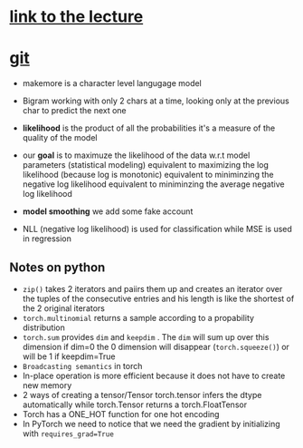 # [link to the lecture](https://www.youtube.com/watch?v=PaCmpygFfXo)

# [git](https://github.com/karpathy/makemore)


- makemore is a character level langugage model
- Bigram working with only 2 chars at a time, looking only at the previous char to predict the next one  
- **likelihood** is the product of all the probabilities it's a measure of the quality of the model
- our **goal** is to maximuze the likelihood of the data w.r.t model parameters (statistical modeling)
equivalent to maximizing the log likelihood (because log is monotonic)
equivalent to miniminzing the negative log likelihood
equivalent to miniminzing the average negative log likelihood

- **model smoothing** we add some fake account 
- NLL (negative log likelihood) is used for classification while MSE is used in regression


## Notes on python

- `zip()` takes 2 iterators and paiirs them up and creates an iterator over the tuples of the consecutive entries and his length is like the shortest of the 2 original iterators 
- `torch.multinomial` returns a sample according to a  propability distribution
- `torch.sum` provides `dim` and `keepdim` . The `dim` will sum up over this dimension if dim=0 the 0 dimension will disappear (`torch.squeeze()`) or will be 1 if keepdim=True
- `Broadcasting semantics` in torch 
- In-place operation is more efficient because it does not have to create new memory
- 2 ways of creating a tensor/Tensor torch.tensor infers the dtype automatically while torch.Tensor returns a torch.FloatTensor
- Torch has a ONE_HOT function for one hot encoding
- In PyTorch we need to notice that we need the gradient by initializing with `requires_grad=True`
  
